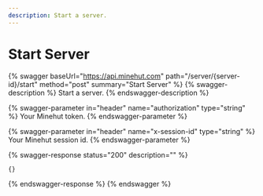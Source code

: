 ```yaml
---
description: Start a server.
---
```


# Start Server

{% swagger baseUrl="https://api.minehut.com" path="/server/{server-id}/start" method="post" summary="Start Server" %}
{% swagger-description %}
Start a server.
{% endswagger-description %}

{% swagger-parameter in="header" name="authorization" type="string" %}
Your Minehut token.
{% endswagger-parameter %}

{% swagger-parameter in="header" name="x-session-id" type="string" %}
Your Minehut session id.
{% endswagger-parameter %}

{% swagger-response status="200" description="" %}
```
{}
```
{% endswagger-response %}
{% endswagger %}
